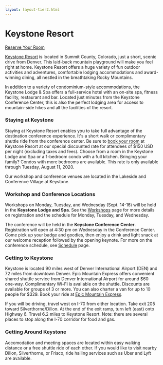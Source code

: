 ```yaml
---
layout: layout-tier2.html
---
```

<div class="section hero venue"></div>
<div class="container">
  <div class="col-lg-6 col-lg-offset-3">
    <h1 class="text-center">Keystone Resort</h1>
    <div class="text-center"><a class="btn" href="https://gc.synxis.com/rez.aspx?Chain=6521&Dest=GRPKY&template=GKY&shell=SUMKY&arrive=9/13/2020&depart=9/18/2020&adult=1&child=0&group=CD1VRTU">Reserve Your Room</a></div>
    <p><a href="https://www.keystoneresort.com/explore-the-resort/about-the-resort/about-keystone-resort.aspx">Keystone Resort</a> is located in Summit County, Colorado, just a short, scenic drive from Denver. This laid-back mountain playground will make you feel right at home. Keystone Resort offers a huge variety of fun outdoor activities and adventures, comfortable lodging accommodations and award-winning dining, all nestled in the breathtaking Rocky Mountains.</p>
    <p>In addition to a variety of condominium-style accommodations, the Keystone Lodge & Spa offers a full-service hotel with an on-site spa, fitness facility, restaurant and bar. Located just minutes from the Keystone Conference Center, this is also the perfect lodging area for access to mountain-side hikes and all the facilities of the resort.</p>
    <h3>Staying at Keystone</h3>
    <p>Staying at Keystone Resort enables you to take full advantage of the destination conference experience. It's a short walk or complimentary shuttle ride from the conference center. Be sure to <a href="https://ti.to/EDDD/exploreddd.com/venue">book your room</a> at Keystone Resort at our special discounted rate for attendees of $150 USD per night (excluding taxes and fees). Choose from a room in the Keystone Lodge and Spa or a 1-bedroom condo with a full kitchen. Bringing your family?  Condos with more bedrooms are available.  This rate is only available through Tuesday, August 11, 2020.</p>
    <!--Keystone Resort Map https://www.keystoneresort.com/-/media/keystone/files/kys-resort-map-2020-page-01v2.ashx-->
    <p>Our workshop and conference venues are located in the Lakeside and Conference Village at Keystone.</p>
    <h3>Workshop and Conference Locations</h3>
    <p>Workshops on Monday, Tuesday, and Wednesday (Sept. 14-16) will be held in the <strong>Keystone Lodge and Spa</strong>.  See the <a href="../workshops/">Workshops</a> page for more details on registration and the schedule for Monday, Tuesday, and Wednesday.</p>
    <p>The conference will be held in the <strong>Keystone Conference Center</strong>. Registration will open at 4:30 pm on Wednesday in the Conference Center.  Come pick up your badge and goodies, then enjoy a drink and light snack at our welcome reception followed by the opening keynote.  For more on the conference schedule, see <a href="../schedule/">Schedule</a> page.</p>
    <h3>Getting to Keystone</h3>
    <p>Keystone is located 90 miles west of Denver International Airport (DEN) and 72 miles from downtown Denver.   Epic Mountain Express offers convenient shared shuttle service from Denver International Airport for around $60 one-way. Complimentary Wi-Fi is available on the shuttle.  Discounts are available for groups of 3 or more. You can also charter a van for up to 10 people for $329.  Book your ride at <a href="https://www.epicmountainexpress.com/keystone-shuttles">Epic Mountain Express</a>.</p>
    <p>If you will be driving, travel west on I-70 from either location. Take exit 205 toward Silverthorne/Dillon. At the end of the exit ramp, turn left (east) onto Highway 6. Travel 6.2 miles to Keystone Resort. Note: there are several places to stop along the I-70 corridor for food and gas.</p>
    <h3>Getting Around Keystone</h3>
    <p>Accomodation and meeting spaces are located within easy walking distance or a free shuttle ride of each other.  If you would like to visit nearby Dillon, Silverthorne, or Frisco, ride hailing services such as Uber and Lyft are available.</p>
  </div>
</div>